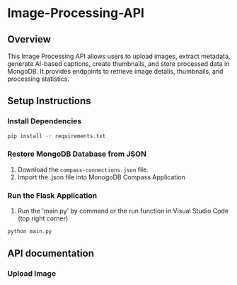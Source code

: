 # Image-Processing-API
## Overview

This Image Processing API allows users to upload images, extract metadata, generate AI-based captions, create thumbnails, and store processed data in MongoDB. It provides endpoints to retrieve image details, thumbnails, and processing statistics.

## Setup Instructions

### Install Dependencies

```bash
pip install -r requirements.txt
```
### Restore MongoDB Database from JSON
1. Download the `compass-connections.json` file.
2. Import the .json file into MonogoDB Compass Application

### Run the Flask Application
1. Run the 'main.py' by command or the run function in Visual Studio Code (top right corner)
```bash
python main.py
```

## API documentation
### Upload Image
